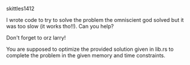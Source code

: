 skittles1412

I wrote code to try to solve the problem the omniscient god solved but it was too slow (it works tho!!). Can you help?

Don't forget to orz larry!

You are supposed to optimize the provided solution given in lib.rs to complete the problem in the given memory and time constraints.
